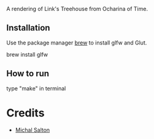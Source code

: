 A rendering of Link's Treehouse from Ocharina of Time.

## Installation

Use the package manager [brew](https://brew.sh/) to install glfw and Glut.

brew install glfw

## How to run

type "make" in terminal

Credits
=======

* [Michal Salton](https://michaelsalton.github.io/website/)
